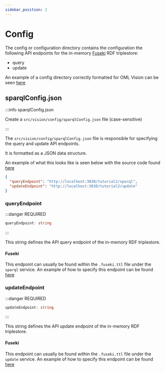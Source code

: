 ```yaml
---
sidebar_position: 2
---
```


# Config

The config or configuration directory contains the configuration the following API endpoints for the in-memory [Fuseki](https://jena.apache.org/documentation/fuseki2/) RDF triplestore:

- query
- update

<!-- TODO: Change example to opencaesar organization -->
An example of a config directory correctly formatted for OML Vision can be seen [here](https://github.com/pogi7/kepler16b-example/blob/layout_files/src/vision/config/sparqlConfig.json)

## sparqlConfig.json

:::info sparqlConfig.json

Create a `src/vision/config/sparqlConfig.json` file (case-sensitive)

:::

The `src/vision/config/sparqlConfig.json` file is responsible for specifying the query and update API endpoints.

It is formatted as a JSON data structure.

<!-- TODO: Change to opencaesar repo -->
An example of what this looks like is seen below with the source code found [here](https://github.com/pogi7/kepler16b-example/blob/layout_files/src/vision/config/sparqlConfig.json)

```json
{
  "queryEndpoint": "http://localhost:3030/tutorial2/sparql",
  "updateEndpoint": "http://localhost:3030/tutorial2/update"
}
```

### queryEndpoint

:::danger REQUIRED

```typescript
queryEndpoint: string
```

:::

This string defines the API query endpoint of the in-memory RDF triplestore.  

#### Fuseki

<!-- TODO: Change to opencaesar repo -->
This endpoint can usually be found within the `.fuseki.ttl` file under the `sparql` service.  An example of how to specify this endpoint can be found [here](https://github.com/pogi7/kepler16b-example/blob/layout_files/.fuseki.ttl#L15)

### updateEndpoint
:::danger REQUIRED

```typescript
updateEndpoint: string
```

:::

This string defines the API update endpoint of the in-memory RDF triplestore.  

#### Fuseki

<!-- TODO: Change to opencaesar repo -->
This endpoint can usually be found within the `.fuseki.ttl` file under the `update` service.  An example of how to specify this endpoint can be found [here](https://github.com/pogi7/kepler16b-example/blob/layout_files/.fuseki.ttl#L14)